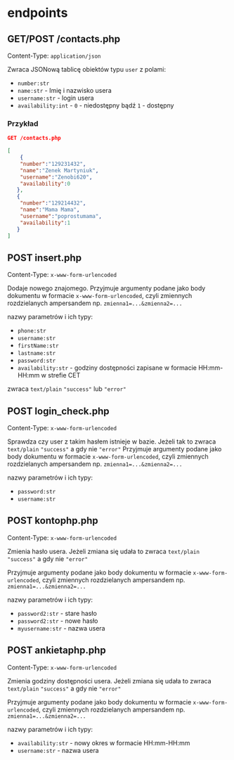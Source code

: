 # endpoints
 
## GET/POST /contacts.php
 
Content-Type: `application/json`
 
Zwraca JSONową tablicę obiektów typu `user` z polami:
 - `number:str`
 - `name:str` - Imię i nazwisko usera
 - `username:str` - login usera
 - `availability:int` - `0` - niedostępny bądź `1` - dostępny
 
 ### Przykład
 
 ```json
 GET /contacts.php
 
 [
     {
     "number":"129231432",
     "name":"Zenek Martyniuk",
     "username":"Zenobi620",
     "availability":0
    },
    {
     "number":"129214432",
     "name":"Mama Mama",
     "username":"poprostumama",
     "availability":1
    }
 ]
```
 
 
## POST insert.php
 
Content-Type: `x-www-form-urlencoded`
 
Dodaje nowego znajomego. Przyjmuje argumenty podane jako body dokumentu w formacie `x-www-form-urlencoded`, czyli zmiennych rozdzielanych ampersandem np. `zmienna1=...&zmienna2=...`
 
nazwy parametrów i ich typy:
 - `phone:str`
 - `username:str`
 - `firstName:str`
 - `lastname:str`
 - `password:str`
 - `availability:str` - godziny dostępności zapisane w formacie HH:mm-HH:mm w strefie CET
 
zwraca `text/plain` `"success"` lub `"error"`
 
 
## POST login_check.php
 
Content-Type: `x-www-form-urlencoded`
 
Sprawdza czy user z takim hasłem istnieje w bazie. Jeżeli tak to zwraca `text/plain` `"success"` a gdy nie `"error"`
Przyjmuje argumenty podane jako body dokumentu w formacie `x-www-form-urlencoded`, czyli zmiennych rozdzielanych ampersandem np. `zmienna1=...&zmienna2=...`
 
 
nazwy parametrów i ich typy:
 - `password:str`
 - `username:str`
 
## POST kontophp.php
 
Content-Type: `x-www-form-urlencoded`
 
Zmienia hasło usera. Jeżeli zmiana się udała to zwraca `text/plain` `"success"` a gdy nie `"error"`
 
Przyjmuje argumenty podane jako body dokumentu w formacie `x-www-form-urlencoded`, czyli zmiennych rozdzielanych ampersandem np. `zmienna1=...&zmienna2=...`
 
 
nazwy parametrów i ich typy:
 - `password2:str` - stare hasło
 - `password2:str` - nowe hasło
 - `myusername:str` - nazwa usera  
 
 
## POST ankietaphp.php
 
Content-Type: `x-www-form-urlencoded`
 
Zmienia godziny dostępności usera. Jeżeli zmiana się udała to zwraca `text/plain` `"success"` a gdy nie `"error"`
 
Przyjmuje argumenty podane jako body dokumentu w formacie `x-www-form-urlencoded`, czyli zmiennych rozdzielanych ampersandem np. `zmienna1=...&zmienna2=...`
 
 
nazwy parametrów i ich typy:
 - `availability:str` - nowy okres w formacie HH:mm-HH:mm
 - `username:str` - nazwa usera
